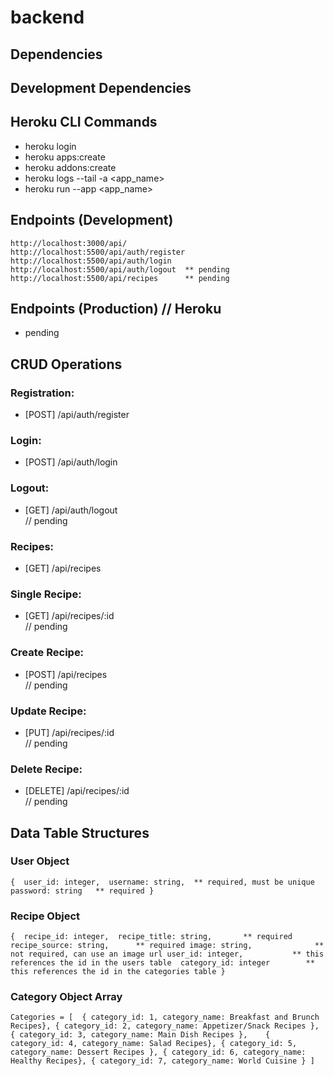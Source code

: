 # backend

## Dependencies

## Development Dependencies

## Heroku CLI Commands
* heroku login 
* heroku apps:create 
* heroku addons:create 
* heroku logs --tail -a <app_name> 
* heroku run --app <app_name>

## Endpoints (Development)
	http://localhost:3000/api/
  	http://localhost:5500/api/auth/register
  	http://localhost:5500/api/auth/login
  	http://localhost:5500/api/auth/logout  ** pending
  	http://localhost:5500/api/recipes      ** pending

## Endpoints (Production) // Heroku
* pending 

## CRUD Operations

### Registration: 
* [POST] /api/auth/register

### Login: 
* [POST] /api/auth/login

### Logout: 
* [GET] /api/auth/logout      
// pending

### Recipes: 
* [GET] /api/recipes       

### Single Recipe: 
* [GET] /api/recipes/:id       
// pending

### Create Recipe: 
* [POST] /api/recipes       
// pending

### Update Recipe: 
* [PUT] /api/recipes/:id       
// pending

### Delete Recipe: 
* [DELETE] /api/recipes/:id       
// pending

## Data Table Structures

### User Object  
  `{ 
    user_id: integer, 
    username: string,  ** required, must be unique
    password: string   ** required
	}`

### Recipe Object
  `{ 
    recipe_id: integer, 
    recipe_title: string,       ** required
    recipe_source: string,      ** required
    image: string,              ** not required, can use an image url
    user_id: integer,           ** this references the id in the users table 
    category_id: integer        ** this references the id in the categories table
	}`

### Category Object Array
`Categories = [ 
	{ category_id: 1, category_name: Breakfast and Brunch Recipes},
	{ category_id: 2, category_name: Appetizer/Snack Recipes },
	{ category_id: 3, category_name: Main Dish Recipes },	
	{ category_id: 4, category_name: Salad Recipes},
	{ category_id: 5, category_name: Dessert Recipes },
	{ category_id: 6, category_name: Healthy Recipes},
	{ category_id: 7, category_name: World Cuisine }
]`
